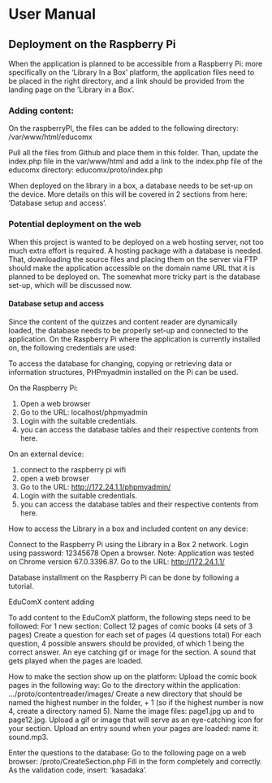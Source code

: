 # User Manual


## Deployment on the Raspberry Pi 
When the application is planned to be accessible from a Raspberry Pi: more specifically on the ‘Library In a Box’ platform, the application files need to be placed in the right directory, and a link should be provided from the landing page on the ’Library in a Box’. 


### Adding content:


On the raspberryPI, the files can be added to the following directory:
    /var/www/html/educomx

Pull all the files from Github and place them in this folder. Than, update the index.php file in the var/www/html and add a link to the index.php file of the educomx directory: educomx/proto/index.php

When deployed on the library in a box, a database needs to be set-up on the device. More details on this will be covered in 2 sections from here: ‘Database setup and access’.


### Potential deployment on the web
When this project is wanted to be deployed on a web hosting server, not too much extra effort is required. A hosting package with a database is needed. That, downloading the source files and placing them on the server via FTP should make the application accessible on the domain name URL that it is planned to be deployed on. The somewhat more tricky part is the database set-up, which will be discussed now.

#### Database setup and access
Since the content of the quizzes and content reader are dynamically loaded, the database needs to be properly set-up and connected to the application. On the Raspberry Pi where the application is currently installed on, the following credentials are used: 

To access the database for changing, copying or retrieving data or information structures, PHPmyadmin installed on the Pi can be used. 

On the Raspberry Pi:     
1. Open a web browser 
2. Go to the URL: localhost/phpmyadmin
3. Login with the suitable credentials.
4. you can access the database tables and their respective contents from here.  

On an external device:
1. connect to the raspberry pi wifi
2. open a web browser 
3. Go to the URL: http://172.24.1.1/phpmyadmin/    
4. Login with the suitable credentials.
5. you can access the database tables and their respective contents from here.  

How to access the Library in a box and included content on any device:
    
Connect to the Raspberry Pi using the Library in a Box 2 network.
Login using password: 12345678
Open a browser. Note: Application was tested on Chrome version 67.0.3396.87.
 Go to the URL: http://172.24.1.1/

Database installment on the Raspberry Pi can be done by following a tutorial. 

EduComX content adding

To add content to the EduComX platform, the following steps need to be followed:
For 1 new section:
Collect 12 pages of comic books (4 sets of 3 pages)
Create a question for each set of pages (4 questions total)
For each question, 4 possible answers should be provided, of which 1 being the correct answer.
An eye catching gif or image for the section.
A sound that gets played when the pages are loaded.

How to make the section show up on the platform:
Upload the comic book pages in the following way:
Go to the directory within the application: .../proto/contentreader/images/
Create a new directory that should be named the highest number in the folder, + 1 (so if the highest number is now 4, create a directory named 5). 
Name the image files: page1.jpg up and to page12.jpg.
Upload a gif or image that will serve as an eye-catching icon for your section.
Upload an entry sound when your pages are loaded: name it: sound.mp3.

Enter the questions to the database:
Go to the following page on a web browser: <location of application>/proto/CreateSection.php
Fill in the form completely and correctly. 
As the validation code, insert: ‘kasadaka’.
